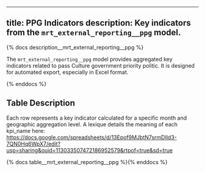  ---
title: PPG Indicators
description: Key indicators from the `mrt_external_reporting__ppg` model.
---

{% docs description__mrt_external_reporting__ppg %}

The `mrt_external_reporting__ppg` model provides aggregated key indicators related to pass Culture government priority politic.
It is designed for automated export, especially in Excel format.

{% enddocs %}

## Table Description

Each row represents a key indicator calculated for a specific month and geographic aggregation level.
A lexique details the meaning of each kpi_name here: https://docs.google.com/spreadsheets/d/13Epof9MJbtN7srmDIld3-7QN0Hq6WpX7/edit?usp=sharing&ouid=113033507472186952579&rtpof=true&sd=true

{% docs table__mrt_external_reporting__ppg %}{% enddocs %}
